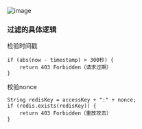 ![image](https://github.com/user-attachments/assets/73f59653-6101-496d-8c80-220896b415c0)

### 过滤的具体逻辑
检验时间戳
```
if (abs(now - timestamp) > 300秒) {
    return 403 Forbidden（请求过期）
}
```
校验nonce
```
String redisKey = accessKey + ":" + nonce;
if (redis.exists(redisKey)) {
    return 403 Forbidden（重放攻击）
}
```
